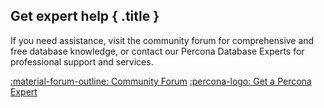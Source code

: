 
<div data-banner markdown>

## Get expert help { .title }

If you need assistance, visit the community forum for comprehensive and free database knowledge, or contact our Percona Database Experts for professional support and services.

<div class="actions" markdown>

[:material-forum-outline: Community Forum](https://forums.percona.com/c/postgresql/25?utm_campaign=Doc%20pages) [:percona-logo: Get a Percona Expert](https://www.percona.com/about/contact)

</div></div>

